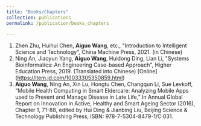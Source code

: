 ```yaml
---
title: "Books/Chapters"
collection: publications
permalink: /publication/books_chapters

---
```


1. Zhen Zhu, Huihui Chen, <b>Aiguo Wang</b>, etc., "Introduction to Intelligent Science and Technology", China Machine Press, 2021. (in Chinese)
2. Ning An, Jiaoyun Yang, <b>Aiguo Wang</b>, Huidong Ding, Lian Li, "Systems Bioinformatics: An Engineering Case-based Approach", Higher Education Press, 2019. (Translated into Chinese) [Online] (https://item.jd.com/10033305350859.html)
3. <b>Aiguo Wang</b>, Ning An, Xin Lu, Hongtu Chen, Changqun Li, Sue Levkoff, “Mobile Health Computing in Smart Eldercare: Analyzing Mobile Apps used to Prevent and Manage Disease in Late Life,” In Annual Global Report on Innovation in Active, Healthy and Smart Ageing Sector (2016), Chapter 1, 71-88, edited by Hui Ding & Jianbing Liu, Beijing Science & Technology Publishing Press, ISBN: 978-7-5304-8479-1/C·031.
